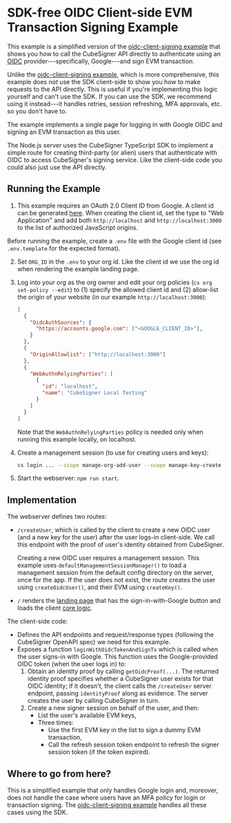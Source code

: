 # SDK-free OIDC Client-side EVM Transaction Signing Example

This example is a simplified version of the [oidc-client-signing
example](https://github.com/cubist-labs/CubeSigner-TypeScript-SDK/tree/main/examples/oidc-client-signing)
that shows you how to call the CubeSigner API directly to authenticate using an
[OIDC](https://openid.net/developers/how-connect-works/)
provider---specifically, Google---and sign EVM transaction.

Unlike the [oidc-client-signing
example](https://github.com/cubist-labs/CubeSigner-TypeScript-SDK/tree/main/examples/oidc-client-signing),
which is more comprehensive, this example does _not_ use the SDK client-side to
show you how to make requests to the API directly. This is useful if you're
implementing this logic yourself and can't use the SDK. If you can use the SDK,
we recommend using it instead---it handles retries, session refreshing, MFA
approvals, etc. so you don't have to.

The example implements a single page for logging in with Google OIDC and signing
an EVM transaction as this user.

The Node.js server uses the CubeSigner TypeScript SDK to implement a simple
route for creating third-party (or alien) users that authenticate with OIDC to
access CubeSigner's signing service. Like the client-side code you could also
just use the API directly.

## Running the Example

1. This example requires an OAuth 2.0 Client ID from Google. A client id 
   can be generated [here](https://console.cloud.google.com/apis/credentials).
   When creating the client id, set the type to "Web Application" and add
   both `http://localhost` and `http://localhost:3000` to the list of
   authorized JavaScript origins.

  Before running the example, create a `.env` file with the Google client id
  (see `.env.template` for the expected format).

2. Set `ORG_ID` in the `.env` to your org id. Like the client id we use the org
   id when rendering the example landing page.

3. Log into your org as the org owner and edit your org policies (`cs org
set-policy --edit`) to (1) specify the allowed client id and (2) allow-list
   the origin of your website (in our example `http://localhost:3000`):

   ```json
   [
     {
       "OidcAuthSources": {
         "https://accounts.google.com": ["<GOOGLE_CLIENT_ID>"],
       }
     },
     {
       "OriginAllowlist": ["http://localhost:3000"]
     },
     {
       "WebAuthnRelyingParties": [
         {
           "id": "localhost",
           "name": "CubeSigner Local Testing"
         }
       ]
     }
   ]
   ```

   Note that the `WebAuthnRelyingParties` policy is needed only when
   running this example locally, on localhost.

3. Create a management session (to use for creating users and keys):

   ```bash
   cs login ... --scope manage-org-add-user --scope manage-key-create
   ```

4. Start the webserver: `npm run start`.

## Implementation

The webserver defines two routes:

- `/createUser`, which is called by the client to create a new OIDC user (and a
  new key for the user) after the user logs-in client-side. We call this endpoint
  with the proof of user's identity obtained from CubeSigner.

  Creating a new OIDC user requires a management session. This example uses
  `defaultManagementSessionManager()` to load a management session from the
  default config directory on the server, once for the app.  If the user does
  not exist, the route creates the user using `createOidcUser()`, and their
  EVM using `createKey()`.

- `/` renders the [landing page](./views/index.handlebars) that has the
  sign-in-with-Google button and loads the client [core logic](./public/main.ts).

The client-side code:

- Defines the API endpoints and request/response types (following the CubeSigner
  OpenAPI spec) we need for this example.
- Exposes a function `loginWithOidcTokenAndSignTx` which is called when the
  user signs-in with Google.  This function uses the Google-provided OIDC token
  (when the user logs in) to:
  1. Obtain an identity proof by calling `getOidcProof(...)`.
     The returned identity proof specifies whether a CubeSigner user exists
     for that OIDC identity; if it doesn't, the client calls the
     `/createUser` server endpoint, passing `identityProof` along as
     evidence. The server creates the user by calling CubeSigner in turn.
  2. Create a new signer session on behalf of the user, and then:
     - List the user's available EVM keys,
     - Three times:
       - Use the first EVM key in the list to sign a dummy EVM transaction,
       - Call the refresh session token endpoint to refresh the signer session token (if the token expired).

## Where to go from here?

This is a simplified example that only handles Google login and, moreover, does
not handle the case where users have an MFA policy for login or transaction
signing. The [oidc-client-signing
example](https://github.com/cubist-labs/CubeSigner-TypeScript-SDK/tree/main/examples/oidc-client-signing)
handles all these cases using the SDK.